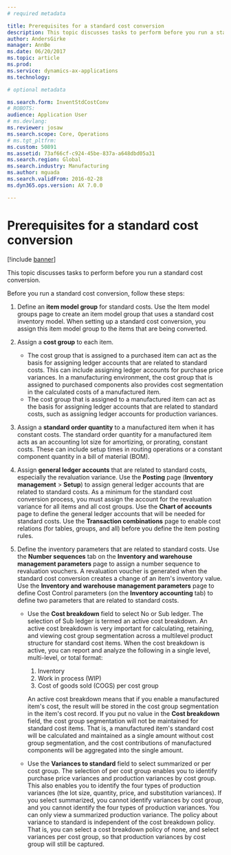 ```yaml
---
# required metadata

title: Prerequisites for a standard cost conversion
description: This topic discusses tasks to perform before you run a standard cost conversion. 
author: AndersGirke
manager: AnnBe
ms.date: 06/20/2017
ms.topic: article
ms.prod: 
ms.service: dynamics-ax-applications
ms.technology: 

# optional metadata

ms.search.form: InventStdCostConv
# ROBOTS: 
audience: Application User
# ms.devlang: 
ms.reviewer: josaw
ms.search.scope: Core, Operations
# ms.tgt_pltfrm: 
ms.custom: 50891
ms.assetid: 73af66cf-c924-45be-837a-a648dbd05a31
ms.search.region: Global
ms.search.industry: Manufacturing
ms.author: mguada
ms.search.validFrom: 2016-02-28
ms.dyn365.ops.version: AX 7.0.0

---
```


# Prerequisites for a standard cost conversion

[!include [banner](../includes/banner.md)]

This topic discusses tasks to perform before you run a standard cost conversion. 

Before you run a standard cost conversion, follow these steps:

1.  Define an **item model group** for standard costs. Use the Item model groups page to create an item model group that uses a standard cost inventory model. When setting up a standard cost conversion, you assign this item model group to the items that are being converted.
2.  Assign a **cost group** to each item.
    -   The cost group that is assigned to a purchased item can act as the basis for assigning ledger accounts that are related to standard costs. This can include assigning ledger accounts for purchase price variances. In a manufacturing environment, the cost group that is assigned to purchased components also provides cost segmentation in the calculated costs of a manufactured item.
    -   The cost group that is assigned to a manufactured item can act as the basis for assigning ledger accounts that are related to standard costs, such as assigning ledger accounts for production variances.

3.  Assign a **standard order quantity** to a manufactured item when it has constant costs. The standard order quantity for a manufactured item acts as an accounting lot size for amortizing, or prorating, constant costs. These can include setup times in routing operations or a constant component quantity in a bill of material (BOM).
4.  Assign **general ledger accounts** that are related to standard costs, especially the revaluation variance. Use the **Posting** page (**Inventory management** &gt; **Setup**) to assign general ledger accounts that are related to standard costs. As a minimum for the standard cost conversion process, you must assign the account for the revaluation variance for all items and all cost groups. Use the **Chart of accounts** page to define the general ledger accounts that will be needed for standard costs. Use the **Transaction combinations** page to enable cost relations (for tables, groups, and all) before you define the item posting rules.
5.  Define the inventory parameters that are related to standard costs. Use the **Number sequences** tab on the **Inventory and warehouse management parameters** page to assign a number sequence to revaluation vouchers. A revaluation voucher is generated when the standard cost conversion creates a change of an item's inventory value. Use the **Inventory and warehouse management parameters** page to define Cost Control parameters (on the **Inventory accounting** tab) to define two parameters that are related to standard costs.
    -   Use the **Cost breakdown** field to select No or Sub ledger. The selection of Sub ledger is termed an active cost breakdown. An active cost breakdown is very important for calculating, retaining, and viewing cost group segmentation across a multilevel product structure for standard cost items. When the cost breakdown is active, you can report and analyze the following in a single level, multi-level, or total format:
        1.  Inventory
        2.  Work in process (WIP)
        3.  Cost of goods sold (COGS) per cost group

        An active cost breakdown means that if you enable a manufactured item's cost, the result will be stored in the cost group segmentation in the item's cost record. If you put no value in the **Cost breakdown** field, the cost group segmentation will not be maintained for standard cost items. That is, a manufactured item's standard cost will be calculated and maintained as a single amount without cost group segmentation, and the cost contributions of manufactured components will be aggregated into the single amount.
    -   Use the **Variances to standard** field to select summarized or per cost group. The selection of per cost group enables you to identify purchase price variances and production variances by cost group. This also enables you to identify the four types of production variances (the lot size, quantity, price, and substitution variances). If you select summarized, you cannot identify variances by cost group, and you cannot identify the four types of production variances. You can only view a summarized production variance. The policy about variance to standard is independent of the cost breakdown policy. That is, you can select a cost breakdown policy of none, and select variances per cost group, so that production variances by cost group will still be captured.





